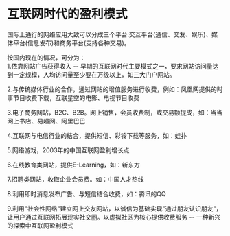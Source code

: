 # 互联网时代的盈利模式
国际上通行的网络应用大致可以分成三个平台:交互平台(通信、交友、娱乐)、媒体平台(信息发布)和商务平台(支持各种交易)。  
 
按国内现在的情况，可分为：  
1.依靠网站广告获得收入 -- 早期的互联网时代主要模式之一，要求网站访问量达到一定规模，人均访问量至少要在万级以上，如三大门户网站。  
 
2.与传统媒体行业的合作，通过网站的增值服务进行收费，例如：凤凰网提供的时事节目收费下载，互联星空的电影、电视节目收费  
 
3.电子商务网站，B2C、B2B。网上销售，会员收费制，或交易额提成，如：当当网上书店、易趣网、阿里巴巴  
 
4.互联网与电信行业的结合，提供短信、彩铃下载等服务，如：蛙扑  
 
5.网络游戏，2003年的中国互联网盈利增长点  
 
6.在线教育类网站，提供E-Learning，如：新东方  
 
7.招聘类网站，收取企业会员费。如：中国人才热线  
 
8.利用即时消息发布广告、与短信结合收费，如：腾讯的QQ  
 
9.利用"社会性网络"建立网上交友网站，以诚信为基础实现"通过朋友认识朋友"，让用户通过互联网拓展现实社交圈。以虚拟社区为核心提供收费服务 -- 一种新兴的探索中互联网盈利模式 
 
